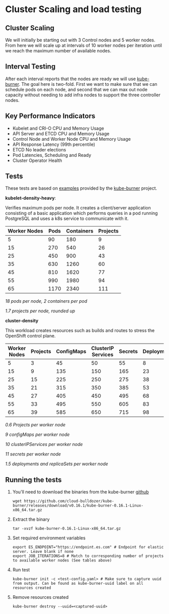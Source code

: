# Cluster Scaling and load testing

## Cluster Scaling

We will initially be starting out with 3 Control nodes and 5 worker nodes. From here we will scale up at intervals of 10 worker nodes per iteration until we reach the maximum number of available nodes.

## Interval Testing

After each interval reports that the nodes are ready we will use [kube-burner][1]. The goal here is two-fold. First we want to make sure that we can schedule pods on each node, and second that we can max out node capacity without needing to add infra nodes to support the three controller nodes.

## Key Performance Indicators

- Kubelet and CRI-O CPU and Memory Usage
- API Server and ETCD CPU and Memory Usage
- Control Node and Worker Node CPU and Memory Usage
- API Response Latency (99th percentile)
- ETCD No leader elections
- Pod Latencies, Scheduling and Ready
- Cluster Operator Health

## Tests

These tests are based on [examples][2] provided by the [kube-burner][1] project.

**kubelet-density-heavy**:

Verifies maximum pods per node. It creates a client/server application consisting of a basic application which performs queries in a pod running PostgreSQL and uses a k8s service to communicate with it.

| Worker Nodes | Pods | Containers | Projects |
| --- | --- | ---| --- |
| 5 | 90 | 180 | 9 |
| 15 | 270 | 540 | 26 |
| 25 | 450 | 900 | 43 |
| 35 | 630 | 1260 | 60 |
| 45 | 810 | 1620 | 77 |
| 55 | 990 | 1980 | 94 |
| 65 | 1170 | 2340 | 111 |

*18 pods per node, 2 containers per pod*

*1.7 projects per node, rounded up*

**cluster-density**

This workload creates resources such as builds and routes to stress the OpenShift control plane.

| Worker Nodes | Projects | ConfigMaps | ClusterIP Services | Secrets | Deployments/ReplicaSets |
| --- | --- | --- | --- | --- | --- |
| 5 | 3 | 45 | 50 | 55 | 8 |
| 15 | 9 | 135 |150 |165 |23 |
| 25 | 15 | 225| 250 | 275 | 38 |
| 35 | 21 | 315| 350 | 385 | 53 |
| 45 | 27 | 405| 450 | 495 | 68 |
| 55 | 33 | 495| 550 | 605 | 83 |
| 65 | 39 | 585| 650 | 715 | 98 |

*0.6 Projects per worker node*

*9 configMaps per worker node*

*10 clusterIPServices per worker node*

*11 secrets per worker node*

*1.5 deployments and replicaSets per worker node*

## Running the tests

1. You'll need to download the binaries from the kube-burner [github][3]

    ```shell
    wget https://github.com/cloud-bulldozer/kube-burner/releases/download/v0.16.1/kube-burner-0.16.1-Linux-x86_64.tar.gz
    ```

2. Extract the binary

    ```shell
    tar -xvzf kube-burner-0.16.1-Linux-x86_64.tar.gz
    ```

3. Set required environment variables

    ```shell
    export ES_ENDPOINT="https://endpoint.es.com" # Endpoint for elastic server. Leave blank if none
    export JOB_ITERATIONS=8 # Match to corresponding number of projects to available worker nodes (See tables above)
    ```

4. Run test

    ```shell
    kube-burner init -c <test-config.yaml> # Make sure to capture uuid from output. Can be found as kube-burner-uuid label on all resources created
    ```

5. Remove resources created

    ```shell
    kube-burner destroy --uuid=<captured-uuid>
    ```

[1]: https://kube-burner.readthedocs.io/en/latest/
[2]: https://github.com/cloud-bulldozer/kube-burner/tree/master/examples/workloads
[3]: https://github.com/cloud-bulldozer/kube-burner/releases
